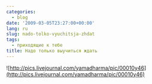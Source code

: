 ```yaml
---
categories:
  - blog
date: '2009-03-05T23:27:00+00:00'
lang: ru
slug: nado-tolko-vyuchitsja-zhdat
tags:
  - приходящие к тебе
title: Надо только выучиться ждать
---
```




![http://pics.livejournal.com/yamadharma/pic/00010y46](http://pics.livejournal.com/yamadharma/pic/00010y46)